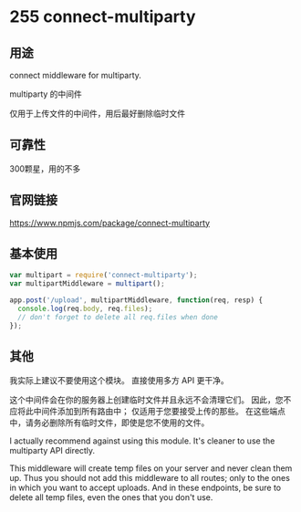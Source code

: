 # 255 connect-multiparty

## 用途

connect middleware for multiparty.

multiparty 的中间件

仅用于上传文件的中间件，用后最好删除临时文件

## 可靠性

300颗星，用的不多

## 官网链接

https://www.npmjs.com/package/connect-multiparty

## 基本使用

```js
var multipart = require('connect-multiparty');
var multipartMiddleware = multipart();

app.post('/upload', multipartMiddleware, function(req, resp) {
  console.log(req.body, req.files);
  // don't forget to delete all req.files when done
});
```

## 其他

我实际上建议不要使用这个模块。 直接使用多方 API 更干净。

这个中间件会在你的服务器上创建临时文件并且永远不会清理它们。 因此，您不应将此中间件添加到所有路由中； 仅适用于您要接受上传的那些。 在这些端点中，请务必删除所有临时文件，即使是您不使用的文件。


I actually recommend against using this module. It's cleaner to use the multiparty API directly.

This middleware will create temp files on your server and never clean them up. Thus you should not add this middleware to all routes; only to the ones in which you want to accept uploads. And in these endpoints, be sure to delete all temp files, even the ones that you don't use.
